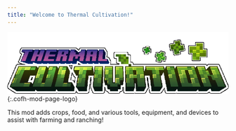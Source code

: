```yaml
---
title: "Welcome to Thermal Cultivation!"
---
```


![Thermal Cultivation Logo](/assets/images/logos/1.16/thermal-cultivation.png){:.cofh-mod-page-logo}

This mod adds crops, food, and various tools, equipment, and devices to assist with farming and ranching!
